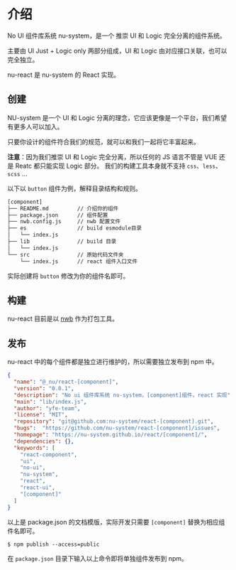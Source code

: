 # 介绍

No UI 组件库系统 nu-system，是一个 推崇 UI 和 Logic 完全分离的组件系统。

主要由 UI Just + Logic only 两部分组成，UI 和 Logic 由对应接口关联，也可以完全独立。

nu-react 是 nu-system 的 React 实现。


## 创建

NU-system 是一个 UI 和 Logic 分离的理念，它应该更像是一个平台，我们希望有更多人可以加入。

只要你设计的组件符合我们的规范，就可以和我们一起将它丰富起来。

**注意**：因为我们推崇 UI 和 Logic 完全分离，所以任何的 JS 语言不管是 VUE 还是 Reatc 都只能实现 Logic 部分。 我们的构建工具本身就不支持 `css`、`less`、`scss` ...

以下以 `button` 组件为例，解释目录结构和规则。

```bash
[component]
├── README.md         // 介绍你的组件
├── package.json      // 组件配置
├── nwb.config.js     // nwb 配置文件
├── es                // build esmodule目录
│   └── index.js
├── lib               // build 目录
│   └── index.js
└── src               // 原始代码文件夹
    └── index.js      // react 组件入口文件
```

实际创建将 `button` 修改为你的组件名即可。

## 构建

nu-react 目前是以 [nwb](https://github.com/insin/nwb/blob/master/docs/guides/ReactComponents.md#developing-react-components-and-libraries-with-nwb) 作为打包工具。

## 发布

nu-react 中的每个组件都是独立进行维护的，所以需要独立发布到 npm 中。

```json
{
  "name": "@_nu/react-[component]",
  "version": "0.0.1",
  "description": "No ui 组件库系统 nu-system，[component]组件，react 实现",
  "main": "lib/index.js",
  "author": "yfe-team",
  "license": "MIT",
  "repository": "git@github.com:nu-system/react-[component].git",
  "bugs":  "https://github.com/nu-system/react-[component]/issues",
  "homepage": "https://nu-system.github.io/react/[component]/",
  "dependencies": {},
  "keywords": [
    "react-component",
    "ui",
    "no-ui",
    "nu-system",
    "react",
    "react-ui",
    "[component]"
  ]
}
```

以上是 package.json 的文档模版，实际开发只需要 `[component]` 替换为相应组件名即可。

```
$ npm publish --access=public
```

在 `package.json` 目录下输入以上命令即将单独组件发布到 npm。
